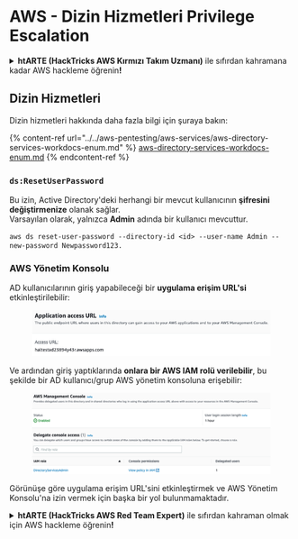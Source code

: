 # AWS - Dizin Hizmetleri Privilege Escalation

<details>

<summary><strong>htARTE (HackTricks AWS Kırmızı Takım Uzmanı)</strong> ile sıfırdan kahramana kadar AWS hackleme öğrenin<strong>!</strong></summary>

HackTricks'i desteklemenin diğer yolları:

* Şirketinizi HackTricks'te **reklamını görmek** veya **HackTricks'i PDF olarak indirmek** için [**ABONELİK PLANLARI**](https://github.com/sponsors/carlospolop)'na göz atın!
* [**Resmi PEASS & HackTricks ürünlerini**](https://peass.creator-spring.com) edinin
* Özel [**NFT'lerden**](https://opensea.io/collection/the-peass-family) oluşan koleksiyonumuz [**The PEASS Family**](https://opensea.io/collection/the-peass-family)'i keşfedin
* 💬 [**Discord grubuna**](https://discord.gg/hRep4RUj7f) veya [**telegram grubuna**](https://t.me/peass) **katılın** veya **Twitter** 🐦 [**@hacktricks_live**](https://twitter.com/hacktricks_live)'i **takip edin**.
* Hacking hilelerinizi [**HackTricks**](https://github.com/carlospolop/hacktricks) ve [**HackTricks Cloud**](https://github.com/carlospolop/hacktricks-cloud) github reposuna PR göndererek paylaşın.

</details>

## Dizin Hizmetleri

Dizin hizmetleri hakkında daha fazla bilgi için şuraya bakın:

{% content-ref url="../../aws-pentesting/aws-services/aws-directory-services-workdocs-enum.md" %}
[aws-directory-services-workdocs-enum.md](../../aws-pentesting/aws-services/aws-directory-services-workdocs-enum.md)
{% endcontent-ref %}

### `ds:ResetUserPassword`

Bu izin, Active Directory'deki herhangi bir mevcut kullanıcının **şifresini değiştirmenize** olanak sağlar.\
Varsayılan olarak, yalnızca **Admin** adında bir kullanıcı mevcuttur.
```
aws ds reset-user-password --directory-id <id> --user-name Admin --new-password Newpassword123.
```
### AWS Yönetim Konsolu

AD kullanıcılarının giriş yapabileceği bir **uygulama erişim URL'si** etkinleştirilebilir:

<figure><img src="../../../.gitbook/assets/image (16) (2).png" alt=""><figcaption></figcaption></figure>

Ve ardından giriş yaptıklarında **onlara bir AWS IAM rolü verilebilir**, bu şekilde bir AD kullanıcı/grup AWS yönetim konsoluna erişebilir:

<figure><img src="../../../.gitbook/assets/image (17) (1).png" alt=""><figcaption></figcaption></figure>

Görünüşe göre uygulama erişim URL'sini etkinleştirmek ve AWS Yönetim Konsolu'na izin vermek için başka bir yol bulunmamaktadır.

<details>

<summary><strong>htARTE (HackTricks AWS Red Team Expert)</strong> ile sıfırdan kahraman olmak için AWS hackleme öğrenin<strong>!</strong></summary>

HackTricks'i desteklemenin diğer yolları:

* Şirketinizi HackTricks'te **reklamınızı görmek** veya HackTricks'i **PDF olarak indirmek** için [**ABONELİK PLANLARINI**](https://github.com/sponsors/carlospolop) kontrol edin!
* [**Resmi PEASS & HackTricks ürünlerini**](https://peass.creator-spring.com) edinin
* Özel [**NFT'lerden**](https://opensea.io/collection/the-peass-family) oluşan koleksiyonumuz [**The PEASS Family**](https://opensea.io/collection/the-peass-family)'i keşfedin
* 💬 [**Discord grubuna**](https://discord.gg/hRep4RUj7f) veya [**telegram grubuna**](https://t.me/peass) **katılın** veya bizi **Twitter** 🐦 [**@hacktricks_live**](https://twitter.com/hacktricks_live)**'da takip edin**.
* **Hacking hilelerinizi** [**HackTricks**](https://github.com/carlospolop/hacktricks) ve [**HackTricks Cloud**](https://github.com/carlospolop/hacktricks-cloud) github depolarına **PR göndererek paylaşın**.

</details>
